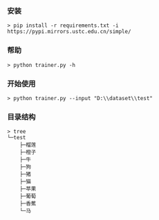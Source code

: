 ### 安装
```
> pip install -r requirements.txt -i https://pypi.mirrors.ustc.edu.cn/simple/
```
### 帮助
```
> python trainer.py -h
```
### 开始使用
```
> python trainer.py --input "D:\\dataset\\test"
```
### 目录结构
```
> tree
└─test
    ├─榴莲
    ├─橙子
    ├─牛
    ├─狗
    ├─猪
    ├─猫
    ├─苹果
    ├─葡萄
    ├─香蕉
    └─马
```